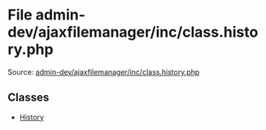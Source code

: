 File admin-dev/ajaxfilemanager/inc/class.history.php
=========

Source: [admin-dev/ajaxfilemanager/inc/class.history.php](https://github.com/PrestaShop/PrestaShop/blob/1.5.0.2/admin-dev/ajaxfilemanager/inc/class.history.php)


Classes
-------

* [History](class.History.md)

